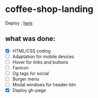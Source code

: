 # coffee-shop-landing

Deploy :  [here](https://radzivil95.github.io/coffee-shop-landing/dist/)


## what was done:

- [x] HTML/CSS coding
- [ ] Аdaptation for mobile devices
- [ ] Hover for links and buttons
- [ ] Favicon
- [ ] Og tags for social
- [ ] Burger menu
- [ ] Modal windows for header-btn
- [x] Deploy gh-page
